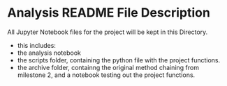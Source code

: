 # Analysis README File Description

All Jupyter Notebook files for the project will be kept in this Directory.
- this includes:
- the analysis notebook 
- the scripts folder, containing the python file with the project functions.
- the archive folder, containng the original method chaining from milestone 2, and a notebook testing out the project functions.
